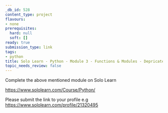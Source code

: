 ```yaml
---
_db_id: 528
content_type: project
flavours:
- none
prerequisites:
  hard: null
  soft: []
ready: true
submission_type: link
tags:
- python
title: Solo Learn - Python - Module 3 - Functions & Modules - Depricated
topic_needs_review: false
---
```


Complete the above mentioned module on Solo Learn

https://www.sololearn.com/Course/Python/

Please submit the link to your profile e.g https://www.sololearn.com/profile/21320495